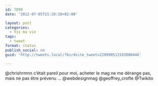 ```yaml
---
id: 7899
date: '2012-07-05T21:20:18+02:00'

layout: post
categories:
  - Vis ma vie
tags:
  - tweet
format: status
publish_social: no
guid: 'http://tweets.local/?birdsite_tweet=220990513183080448'

---
```


@chrishrmnn c’était pareil pour moi, acheter le mag ne me dérange pas, mais ne pas être prévenu … @webdesignmag @geoffrey\_crofte @Twikito